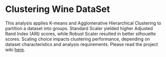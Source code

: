 # Clustering Wine DataSet
This analysis applies K-means and Agglomerative Hierarchical Clustering to partition a dataset into groups. Standard Scaler yielded higher Adjusted Rand Index (ARI) scores, while Robust Scaler resulted in better silhouette scores. Scaling choice impacts clustering performance, depending on dataset characteristics and analysis requirements.
Please read the project wiki [here](https://github.com/temmyfioye/ClusteringWineDataSet/wiki).
